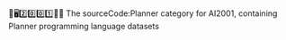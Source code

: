🧠️🖥️2️⃣️0️⃣️0️⃣️1️⃣️💾️📜️ The sourceCode:Planner category for AI2001, containing Planner programming language datasets
